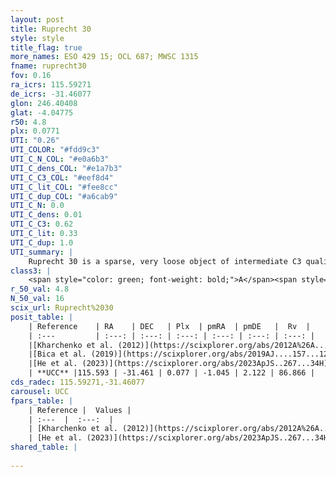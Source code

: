 ```yaml
---
layout: post
title: Ruprecht 30
style: style
title_flag: true
more_names: ESO 429 15; OCL 687; MWSC 1315
fname: ruprecht30
fov: 0.16
ra_icrs: 115.59271
de_icrs: -31.46077
glon: 246.40408
glat: -4.04775
r50: 4.8
plx: 0.0771
UTI: "0.26"
UTI_COLOR: "#fdd9c3"
UTI_C_N_COL: "#e0a6b3"
UTI_C_dens_COL: "#e1a7b3"
UTI_C_C3_COL: "#eef8d4"
UTI_C_lit_COL: "#fee8cc"
UTI_C_dup_COL: "#a6cab9"
UTI_C_N: 0.0
UTI_C_dens: 0.01
UTI_C_C3: 0.62
UTI_C_lit: 0.33
UTI_C_dup: 1.0
UTI_summary: |
    Ruprecht 30 is a sparse, very loose object of intermediate C3 quality. It is poorly studied in the literature.<br><br><span style="color: #99180f; font-weight: bold;">Warning: </span>contains less than 25 stars with <i>P>0.5</i> estimated.
class3: |
    <span style="color: green; font-weight: bold;">A</span><span style="color: red; font-weight: bold;">C</span>
r_50_val: 4.8
N_50_val: 16
scix_url: Ruprecht%2030
posit_table: |
    | Reference    | RA    | DEC   | Plx  | pmRA  | pmDE   |  Rv  |
    | :---         | :---: | :---: | :---: | :---: | :---: | :---: |
    |[Kharchenko et al. (2012)](https://scixplorer.org/abs/2012A%26A...543A.156K) | 115.603 | -31.467 | -- | 1.04 | 4.52 | -- |
    |[Bica et al. (2019)](https://scixplorer.org/abs/2019AJ....157...12B) | 115.611 | -31.464 | -- | -- | -- | -- |
    |[He et al. (2023)](https://scixplorer.org/abs/2023ApJS..267...34H) | 115.636 | -31.45 | 0.251 | -2.258 | 3.226 | -- |
    | **UCC** |115.593 | -31.461 | 0.077 | -1.045 | 2.122 | 86.866 | 
cds_radec: 115.59271,-31.46077
carousel: UCC
fpars_table: |
    | Reference |  Values |
    | :---  |  :---:  |
    | [Kharchenko et al. (2012)](https://scixplorer.org/abs/2012A%26A...543A.156K) | `e_bv=0.479, distance=2134, log_age=8.725` |
    | [He et al. (2023)](https://scixplorer.org/abs/2023ApJS..267...34H) | `A0=1.65, m-M=12.9, logA=7.1` |
shared_table: |
    
---
```

